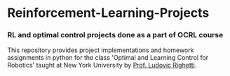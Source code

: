 # Reinforcement-Learning-Projects

### RL and optimal control projects done as a part of OCRL course
This repository provides project implementations and homework assignments in python for the class 'Optimal and Learning Control for Robotics' taught at New York University by [Prof. Ludovic Righetti](https://engineering.nyu.edu/faculty/ludovic-righetti). 
